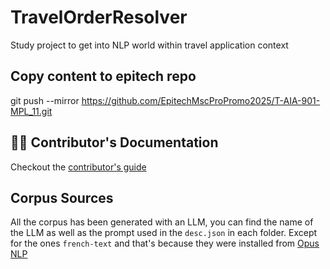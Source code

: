 # TravelOrderResolver

Study project to get into NLP world within travel application context

## Copy content to epitech repo

git push --mirror https://github.com/EpitechMscProPromo2025/T-AIA-901-MPL_11.git

## 👨‍💻 Contributor's Documentation

Checkout the [contributor's guide](./docs/CONTRIB.md)

## Corpus Sources

All the corpus has been generated with an LLM, you can find the name of the LLM as well as the prompt used in the `desc.json` in each folder. Except for the ones `french-text` and that's because they were installed from [Opus NLP](https://opus.nlpl.eu/results/fr&fr/corpus-result-table)
